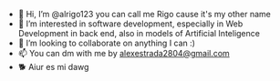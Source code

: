 - 👋 Hi, I’m @alrigo123 you can call me Rigo cause it's my other name
- 👀 I’m interested in software development, especially in Web Development in back end, also in models of Artificial Inteligence
- 💞️ I’m looking to collaborate on anything I can :)
- 📫 You can dm with me by alexestrada2804@gmail.com
- 🐕 Aiur es mi dawg
<!---
alrigo123/alrigo123 is a ✨ special ✨ repository because its `README.md` (this file) appears on your GitHub profile.
You can click the Preview link to take a look at your changes.
--->
